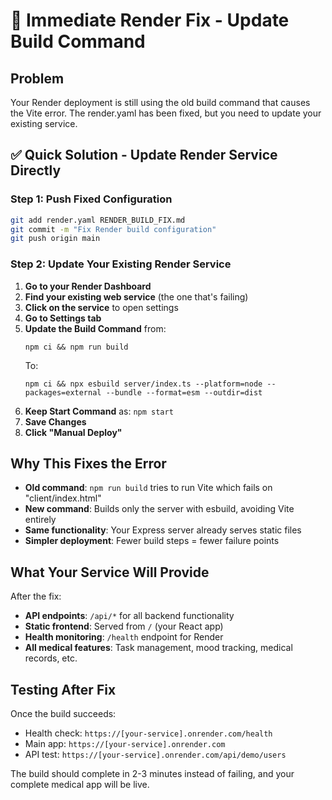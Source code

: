 # 🚨 Immediate Render Fix - Update Build Command

## Problem
Your Render deployment is still using the old build command that causes the Vite error. The render.yaml has been fixed, but you need to update your existing service.

## ✅ Quick Solution - Update Render Service Directly

### **Step 1: Push Fixed Configuration**
```bash
git add render.yaml RENDER_BUILD_FIX.md
git commit -m "Fix Render build configuration"
git push origin main
```

### **Step 2: Update Your Existing Render Service**
1. **Go to your Render Dashboard**
2. **Find your existing web service** (the one that's failing)
3. **Click on the service** to open settings
4. **Go to Settings tab**
5. **Update the Build Command** from:
   ```
   npm ci && npm run build
   ```
   To:
   ```
   npm ci && npx esbuild server/index.ts --platform=node --packages=external --bundle --format=esm --outdir=dist
   ```
6. **Keep Start Command** as: `npm start`
7. **Save Changes**
8. **Click "Manual Deploy"**

## **Why This Fixes the Error**

- **Old command**: `npm run build` tries to run Vite which fails on "client/index.html"
- **New command**: Builds only the server with esbuild, avoiding Vite entirely
- **Same functionality**: Your Express server already serves static files
- **Simpler deployment**: Fewer build steps = fewer failure points

## **What Your Service Will Provide**

After the fix:
- **API endpoints**: `/api/*` for all backend functionality
- **Static frontend**: Served from `/` (your React app)
- **Health monitoring**: `/health` endpoint for Render
- **All medical features**: Task management, mood tracking, medical records, etc.

## **Testing After Fix**

Once the build succeeds:
- Health check: `https://[your-service].onrender.com/health`
- Main app: `https://[your-service].onrender.com`
- API test: `https://[your-service].onrender.com/api/demo/users`

The build should complete in 2-3 minutes instead of failing, and your complete medical app will be live.
